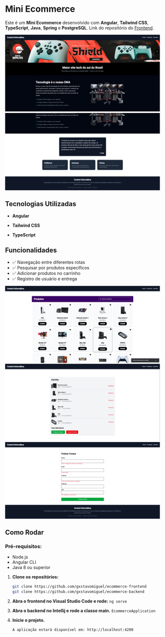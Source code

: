 # Mini Ecommerce
Este é um **Mini Ecommerce** desenvolvido com **Angular**, **Tailwind CSS**, **TypeScript**, **Java**, **Spring** e **PostgreSQL**.
Link do repositório do [Frontend](https://github.com/gxstavomiguel/ecommerce-frontend).

![ecommerce](src/main/resources/static/1.png)
![ecommerce](src/main/resources/static/2.png)

## Tecnologias Utilizadas
-   **Angular** 
    
-   **Tailwind CSS**
    
-   **TypeScript**

## Funcionalidades

-   ✅ Navegação entre diferentes rotas
-   ✅ Pesquisar por produtos específicos
-   ✅ Adicionar produtos no carrinho
-   ✅ Registro de usuário e entrega 

![ecommerce](src/main/resources/static/3.png)
![ecommerce](src/main/resources/static/4.png)
![ecommerce](src/main/resources/static/5.png)

## Como Rodar 
### Pré-requisitos:
-   Node.js 
-   Angular CLI  
-   Java 8 ou superior

1. **Clone os repositórios:**
   ```bash
   git clone https://github.com/gxstavomiguel/ecommerce-frontend
   git clone https://github.com/gxstavomiguel/ecommerce-backend
2. **Abra o frontend no Visual Studio Code e rode:**
``
	ng serve
   ``
3. **Abra o backend no Intellij e rode a classe main.**
``
	EcommerceApplication
   ``

4. **Inicie o projeto.**
   ```bash 
   A aplicação estará disponível em: http://localhost:4200



